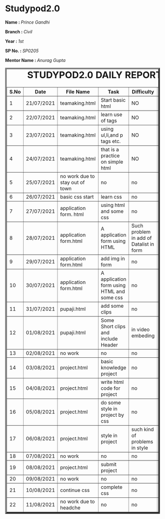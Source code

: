 # Studypod2.0
<body>
     <div>
    <p><b>Name : </b><i>Prince Gandhi</i></p>
    <p><b>Branch : </b><i>Civil</i></p>
    <p><b>Year : </b><i>1st</i></p>
    <p><b>SP No. : </b><i>SP0205</i></p>
    <p><b>Mentor Name : </b><i>Anurag Gupta</i></p>
</div>
    <div>
    <table border="5">
        <caption style="font-size: 30px;"><b>STUDYPOD2.0 DAILY REPORT</b> </caption>
        <thead>
            <tr>
                <th width="350">S.No</th>
                <th width="350">Date</th>
                <th width="350">File Name</th>
                <th width="350">Task</th>
                <th width="350">Difficulty</th>
                <th width="350">Solution</th>
            </thead>
            <tbody>
                <tr>
                    <td>1</td>
                    <td>21/07/2021</td>
                    <td>teamaking.html</td>
                    <td>Start basic html</td>
                    <td>NO</td>
                    <td></td>
                </tr>
                <tr>
                    <td>2</td>
                    <td>22/07/2021</td>
                    <td>teamaking.html</td>
                    <td>learn use of tags</td>
                    <td>NO</td>
                    <td></td>
                </tr>
                <tr>
                    <td>3</td>
                    <td>23/07/2021</td>
                    <td>teamaking.html</td>
                    <td>using ul,li,and p tags etc.</td>
                    <td>NO</td>
                    <td></td>
                </tr>
                <tr>
                    <td>4</td>
                    <td>24/07/2021</td>
                    <td>teamaking.html</td>
                    <td>that is a practice on simple html</td>
                    <td>NO</td>
                    <td></td>
                </tr>
                <tr>
                    <td>5</td>
                    <td>25/07/2021</td>
                    <td>no work due to stay out of town</td>
                    <td>no</td>
                    <td>no</td>
                    <td></td>
                </tr>
                <tr>
                    <td>6</td>
                    <td>26/07/2021</td>
                    <td>basic css start</td>
                    <td>learn css</td>
                    <td>no</td>
                    <td></td>
                </tr>
                <tr>
                    <td>7</td>
                    <td>27/07/2021</td>
                    <td>application form. html</td>
                    <td>using html and some css </td>
                    <td>no</td>
                    <td></td>
                </tr>
                <tr>
                    <td>8</td>
                    <td>28/07/2021</td>
                    <td>application form.html</td>
                    <td>A application form using HTML</td>
                    <td>Such problem in add of Datalist in form</td>
                    <td>by Google and Youtube</td>
                </tr>
                <tr>
                    <td>9</td>
                    <td>29/07/2021</td>
                    <td>application form.html</td>
                    <td>add img in form</td>
                    <td>no</td>
                    <td></td>
                </tr>
                <tr>
                    <td>10</td>
                    <td>30/07/2021</td>
                    <td>application form.html</td>
                    <td>A application form using HTML and some css</td>
                    <td>no</td>
                    <td></td>
                </tr>
                 <tr>
                    <td>11</td>
                    <td>31/07/2021</td>
                    <td>pupaji.html</td>
                    <td>add some clips</td>
                    <td>no</td>
                    <td></td>
                </tr> 
                <tr>
                    <td>12</td>
                    <td>01/08/2021</td>
                    <td>pupaji.html</td>
                    <td>Some Short clips and include Header</td>
                    <td>in video embeding</td>
                    <td>by Google and You tube</td>
                </tr>
                <tr>
                    <td>13</td>
                    <td>02/08/2021</td>
                    <td>no work</td>
                    <td>no</td>
                    <td>no</td>
                    <td></td>
                </tr>
                <tr>
                    <td>14</td>
                    <td>03/08/2021</td>
                    <td>project.html</td>
                    <td>basic knowledge project</td>
                    <td>no</td>
                    <td></td>
                </tr> 
                <tr>
                    <td>15</td>
                    <td>04/08/2021</td>
                    <td>project.html</td>
                    <td>write html code for project</td>
                    <td>no</td>
                    <td></td>
                </tr>
                <tr>
                    <td>16</td>
                    <td>05/08/2021</td>
                    <td>project.html</td>
                    <td>do some style in project by css</td>
                    <td>no</td>
                    <td></td>
                </tr>
                <tr>
                    <td>17</td>
                    <td>06/08/2021</td>
                    <td>project.html</td>
                    <td>style in project</td>
                    <td>such kind of problems in style</td>
                    <td>by Youtube</td>
                </tr>
                <tr>
                    <td>18</td>
                    <td>07/08/2021</td>
                    <td>no work</td>
                    <td>no</td>
                    <td>no</td>
                    <td></td>
                </tr>
                <tr>
                    <td>19</td>
                    <td>08/08/2021</td>
                    <td>project.html</td>
                    <td>submit project</td>
                    <td></td>
                    <td></td>
                </tr>
                <tr>
                    <td>20</td>
                    <td>09/08/2021</td>
                    <td>no work</td>
                    <td>no</td>
                    <td>no</td>
                    <td></td>
                </tr>
                <tr>
                    <td>21</td>
                    <td>10/08/2021</td>
                    <td>continue css</td>
                    <td>complete css</td>
                    <td>no</td> 
                    <td></td>
                </tr>
                <tr>
                    <td>22</td>
                    <td>11/08/2021</td>
                    <td>no work due to headche</td>
                    <td>no</td>
                    <td>no</td>
                    <td></td>
                </tr>
            </tbody>
        </table>
    </div>
</body>
